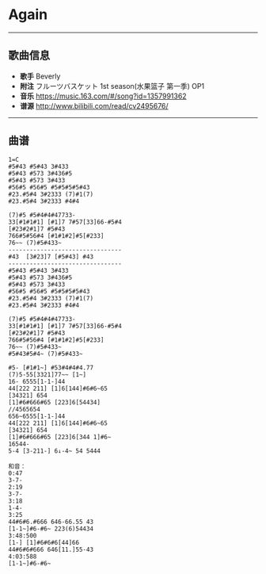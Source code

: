 # Again

---

## 歌曲信息

- **歌手** Beverly
- **附注** フルーツバスケット 1st season(水果篮子 第一季) OP1
- **音乐** https://music.163.com/#/song?id=1357991362
- **谱源** http://www.bilibili.com/read/cv2495676/

---

## 曲谱

```
1=C
#5#43 #5#43 3#433
#5#43 #573 3#436#5
#5#43 #573 3#433
#56#5 #56#5 #5#5#5#5#43
#23.#5#4 3#2333 (7)#1(7)
#23.#5#4 3#2333 #4#4

(7)#5 #5#4#4#47733-
33[#1#1#1] [#1]7 7#57[33]66-#5#4
[#23#2#1]7 #5#43
766#5#56#4 [#1#1#2]#5[#233]
76~~ (7)#5#433~
--------------------------------
#43  [3#23]7 [#5#43] #43
--------------------------------
#5#43 #5#43 3#433
#5#43 #573 3#436#5
#5#43 #573 3#433
#56#5 #56#5 #5#5#5#5#43
#23.#5#4 3#2333 (7)#1(7)
#23.#5#4 3#2333 #4#4

(7)#5 #5#4#4#47733-
33[#1#1#1] [#1]7 7#57[33]66-#5#4
[#23#2#1]7 #5#43
766#5#56#4 [#1#1#2]#5[#233]
76~~ (7)#5#433~
#5#43#5#4~ (7)#5#433~

#5- [#1#1~] #53#4#4#4.77
(7)5-55[3321]77~~ [1~]
16- 6555[1-1-]44
44[222 211] [1]6[144]#6#6~65
[34321] 654
[1]#6#666#65 [223]6[54434]
//4565654
656~6555[1-1-]44
44[222 211] [1]6[144]#6#6~65
[34321] 654
[1]#6#666#65 [223]6[344 1]#6~
16544-
5-4 [3-211-] 6↓-4~ 54 5444

和音：
0:47
3-7-
2:19
3-7-
3:18
1-4-
3:25
44#6#6.#666 646-66.55 43
[1-1~]#6-#6~ 223(6)54434
3:48:500
[1-] [1]#6#6#6[44]66
44#6#6#666 646[11.]55-43
4:03:588
[1-1~]#6-#6~
```


